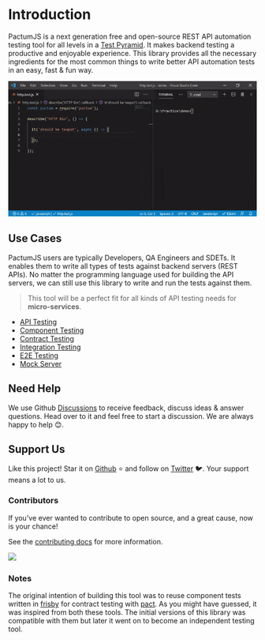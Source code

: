 # Introduction

PactumJS is a next generation free and open-source REST API automation testing tool for all levels in a [Test Pyramid](https://martinfowler.com/articles/practical-test-pyramid.html). It makes backend testing a productive and enjoyable experience. This library provides all the necessary ingredients for the most common things to write better API automation tests in an easy, fast & fun way.

![Demo](../_media/demo.gif)

## Use Cases

PactumJS users are typically Developers, QA Engineers and SDETs. It enables them to write all types of tests against backend servers (REST APIs). No matter the programming language used for building the API servers, we can still use this library to write and run the tests against them.

> This tool will be a perfect fit for all kinds of API testing needs for **micro-services**.

- [API Testing](/guides/api-testing)
- [Component Testing](/guides/component-testing)
- [Contract Testing](/guides/contract-testing)
- [Integration Testing](/guides/integration-testing)
- [E2E Testing](/guides/e2e-testing)
- [Mock Server](/guides/mock-server)

## Need Help

We use Github [Discussions](https://github.com/pactumjs/pactum/discussions) to receive feedback, discuss ideas & answer questions. Head over to it and feel free to start a discussion. We are always happy to help 😊.

## Support Us

Like this project! Star it on [Github](https://github.com/pactumjs/pactum/stargazers) ⭐ and follow on [Twitter](https://twitter.com/pactumjs) 🐦. Your support means a lot to us.

### Contributors

If you've ever wanted to contribute to open source, and a great cause, now is your chance!

See the [contributing docs](https://github.com/pactumjs/pactum/blob/master/CONTRIBUTING.md) for more information.

<a href="https://github.com/pactumjs/pactum/graphs/contributors">
  <img src="https://contrib.rocks/image?repo=pactumjs/pactum" />
</a>
<br />

### Notes

The original intention of building this tool was to reuse component tests written in [frisby](https://docs.frisbyjs.com/) for contract testing with [pact](https://docs.pact.io). As you might have guessed, it was inspired from both these tools. The initial versions of this library was compatible with them but later it went on to become an independent testing tool.
